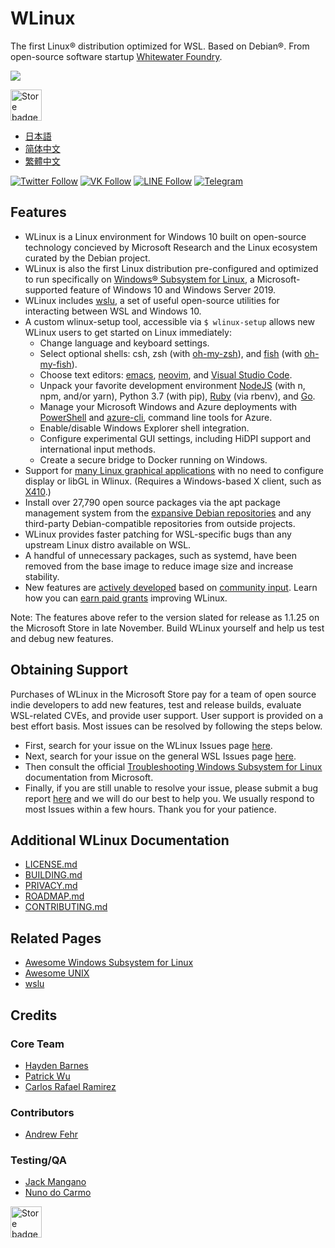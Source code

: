 # WLinux

The first Linux® distribution optimized for WSL. Based on Debian®. From open-source software startup [Whitewater Foundry](https://whitewaterfoundry.com).

<img src='https://github.com/WhitewaterFoundry/Screenshots/raw/master/ezgif.com-gif-maker.gif'>

<a href='//www.microsoft.com/store/apps/9NV1GV1PXZ6P?ocid=badge'><img src='https://assets.windowsphone.com/85864462-9c82-451e-9355-a3d5f874397a/English_get-it-from-MS_InvariantCulture_Default.png' alt='Store badge' height=50/></a>

- [日本語](README.ja.md)
- [简体中文](README.zh-hans.md)
- [繁體中文](README.zh-hant.md)

[![Twitter Follow](https://img.shields.io/twitter/follow/espadrine.svg?label=Follow&style=social)](https://twitter.com/WLinuxApp)
[![VK Follow](https://img.shields.io/badge/VK-WLinux-4c75a3.svg)](https://vk.com/wlinux)
[![LINE Follow](https://img.shields.io/badge/LINE-WLinux-00c300.svg)](https://line.me/R/ti/p/%40yck9322o)
[![Telegram](https://img.shields.io/badge/Telegram-wslinux-0088cc.svg)](https://t.me/wslinux)

## Features

- WLinux is a Linux environment for Windows 10 built on open-source technology concieved by Microsoft Research and the Linux ecosystem curated by the Debian project.
- WLinux is also the first Linux distribution pre-configured and optimized to run specifically on [Windows® Subsystem for Linux](https://github.com/sirredbeard/Awesome-WSL), a Microsoft-supported feature of Windows 10 and Windows Server 2019.
- WLinux includes [wslu](https://github.com/wslutilities/wslu), a set of useful open-source utilities for interacting between WSL and Windows 10.
- A custom wlinux-setup tool, accessible via `$ wlinux-setup` allows new WLinux users to get started on Linux immediately:
    - Change language and keyboard settings.
    - Select optional shells: csh, zsh (with [oh-my-zsh](https://ohmyz.sh/)), and [fish](https://fishshell.com/) (with [oh-my-fish](https://github.com/oh-my-fish/oh-my-fish)).
    - Choose text editors: [emacs](https://www.gnu.org/software/emacs/), [neovim](https://neovim.io/), and [Visual Studio Code](https://code.visualstudio.com/).
    - Unpack your favorite development environment [NodeJS](https://nodejs.org/) (with n, npm, and/or yarn), Python 3.7 (with pip), [Ruby](http://www.ruby-lang.org/) (via rbenv), and [Go](https://golang.org/).
    - Manage your Microsoft Windows and Azure deployments with [PowerShell](https://github.com/PowerShell/PowerShell) and [azure-cli](https://github.com/Azure/azure-cli), command line tools for Azure.
    - Enable/disable Windows Explorer shell integration.
    - Configure experimental GUI settings, including HiDPI support and international input methods.
    - Create a secure bridge to Docker running on Windows.
- Support for [many Linux graphical applications](https://github.com/ethanhs/WSL-Programs) with no need to configure display or libGL in Wlinux. (Requires a Windows-based X client, such as [X410](http://afflnk.microsoft.com/c/1291904/459838/7593?prodsku=9NLP712ZMN9Q&u=https%3A%2F%2Fwww.microsoft.com%2Fen-us%2Fstore%2Fp%2Fx410%2F9NLP712ZMN9Q).)
- Install over 27,790 open source packages via the apt package management system from the [expansive Debian repositories](https://packages.debian.org/testing/) and any third-party Debian-compatible repositories from outside projects.
- WLinux provides faster patching for WSL-specific bugs than any upstream Linux distro available on WSL.
- A handful of unnecessary packages, such as systemd, have been removed from the base image to reduce image size and increase stability.
- New features are [actively developed](https://github.com/WhitewaterFoundry/WLinux/pulls) based on [community input](https://github.com/WhitewaterFoundry/WLinux/issues). Learn how you can [earn paid grants](CONTRIBUTING.md) improving WLinux. 

Note: The features above refer to the version slated for release as 1.1.25 on the Microsoft Store in late November. Build WLinux yourself and help us test and debug new features. 

## Obtaining Support

Purchases of WLinux in the Microsoft Store pay for a team of open source indie developers to add new features, test and release builds, evaluate WSL-related CVEs, and provide user support. User support is provided on a best effort basis. Most issues can be resolved by following the steps below. 

- First, search for your issue on the WLinux Issues page [here](https://github.com/whitewaterfoundry/WLinux/issues).
- Next, search for your issue on the general WSL Issues page [here](https://github.com/Microsoft/WSL/issues).
- Then consult the official [Troubleshooting Windows Subsystem for Linux](https://docs.microsoft.com/en-us/windows/wsl/troubleshooting) documentation from Microsoft.
- Finally, if you are still unable to resolve your issue, please submit a bug report [here](https://github.com/WhitewaterFoundry/WLinux/issues/new?template=bug_report.md) and we will do our best to help you. We usually respond to most Issues within a few hours. Thank you for your patience.

## Additional WLinux Documentation

- [LICENSE.md](LICENSE.md)
- [BUILDING.md](BUILDING.md)
- [PRIVACY.md](PRIVACY.md)
- [ROADMAP.md](ROADMAP.md)
- [CONTRIBUTING.md](CONTRIBUTING.md)

## Related Pages

- [Awesome Windows Subsystem for Linux](https://github.com/sirredbeard/Awesome-WSL)
- [Awesome UNIX](https://github.com/sirredbeard/Awesome-UNIX)
- [wslu](https://github.com/wslutilities/wslu)

## Credits

### Core Team

- [Hayden Barnes](https://github.com/sirredbeard)
- [Patrick Wu](https://github.com/patrick330602)
- [Carlos Rafael Ramirez](https://github.com/crramirez)

### Contributors

- [Andrew Fehr](https://github.com/ThatWeirdAndrew)

### Testing/QA

- [Jack Mangano](https://thechipcollective.com/)
- [Nuno do Carmo](http://wslcorsair.blogspot.com/)

<a href='//www.microsoft.com/store/apps/9NV1GV1PXZ6P?ocid=badge'><img src='https://assets.windowsphone.com/85864462-9c82-451e-9355-a3d5f874397a/English_get-it-from-MS_InvariantCulture_Default.png' alt='Store badge' height=50/></a>
